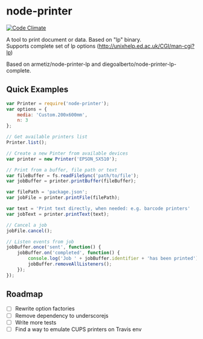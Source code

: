 node-printer
===============

[![Code Climate](https://codeclimate.com/github/alepee/node-printer/badges/gpa.svg)](https://codeclimate.com/github/alepee/node-printer)

A tool to print document or data. Based on "lp" binary.   
Supports complete set of lp options (http://unixhelp.ed.ac.uk/CGI/man-cgi?lp)

Based on armetiz/node-printer-lp and diegoalberto/node-printer-lp-complete.

## Quick Examples

```js
var Printer = require('node-printer');
var options = {
    media: 'Custom.200x600mm',
    n: 3
};

// Get available printers list
Printer.list();

// Create a new Pinter from available devices
var printer = new Printer('EPSON_SX510');

// Print from a buffer, file path or text
var fileBuffer = fs.readFileSync('path/to/file');
var jobBuffer = printer.printBuffer(fileBuffer);

var filePath = 'package.json';
var jobFile = printer.printFile(filePath);

var text = 'Print text directly, when needed: e.g. barcode printers'
var jobText = printer.printText(text);

// Cancel a job
jobFile.cancel();

// Listen events from job
jobBuffer.once('sent', function() {
    jobBuffer.on('completed', function() {
        console.log('Job ' + jobBuffer.identifier + 'has been printed');
        jobBuffer.removeAllListeners();
    });
});
```

## Roadmap

- [ ] Rewrite option factories
- [ ] Remove dependency to underscorejs
- [ ] Write more tests
- [ ] Find a way to emulate CUPS printers on Travis env

